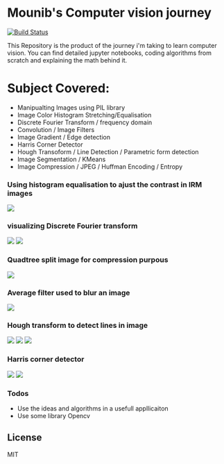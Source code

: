 # Mounib's Computer vision journey

[![Build Status](https://travis-ci.org/joemccann/dillinger.svg?branch=master)](https://travis-ci.org/joemccann/dillinger)

This Repository is the product of the journey i'm taking to learn computer vision.
You can find detailed jupyter notebooks, coding algorithms from scratch and explaining the math behind it.

# Subject Covered: 
  - Manipualting Images using PIL library
  - Image Color Histogram Stretching/Equalisation
  - Discrete Fourier Transform / frequency domain
  - Convolution / Image Filters 
  - Image Gradient / Edge detection
  - Harris Corner Detector
  - Hough Transoform / Line Detection / Parametric form detection
  - Image Segmentation / KMeans
  - Image Compression / JPEG / Huffman Encoding / Entropy



### Using histogram equalisation to ajust the contrast in IRM images
![](images/hist.png)

### visualizing Discrete Fourier transform
![](images/fourrier.png)
![](images/fourrier2.png)


### Quadtree split image for compression purpous
![](images/quadtree_split.png)

### Average filter used to blur an image
![](images/filter.png)

### Hough transform to detect lines in image
![](images/hough3.png)
![](images/hough2.png)
![](images/hough.png)

### Harris corner detector 
![](images/harris.png)
![](images/harris2.png)



### Todos

 - Use the ideas and algorithms in a usefull appllicaiton
 - Use some library Opencv

License
----
MIT



